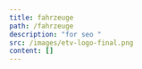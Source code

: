 ```yaml
---
title: fahrzeuge
path: /fahrzeuge
description: "for seo "
src: /images/etv-logo-final.png
content: []
---
```

